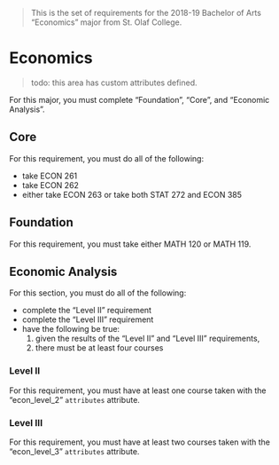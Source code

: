 > This is the set of requirements for the 2018-19 Bachelor of Arts “Economics”
> major from St. Olaf College.

# Economics
> todo: this area has custom attributes defined.

For this major, you must complete “Foundation”, “Core”, and “Economic Analysis”.

## Core
For this requirement, you must do all of the following:

- take ECON 261
- take ECON 262
- either take ECON 263 or take both STAT 272 and ECON 385


## Foundation
For this requirement, you must take either MATH 120 or MATH 119.


## Economic Analysis
For this section, you must do all of the following:

- complete the “Level II” requirement
- complete the “Level III” requirement
- have the following be true:
    1. given the results of the “Level II” and “Level III” requirements,
    2. there must be at least four courses

### Level II
For this requirement, you must have at least one course taken with the “econ_level_2” `attributes` attribute.

### Level III
For this requirement, you must have at least two courses taken with the “econ_level_3” `attributes` attribute.


